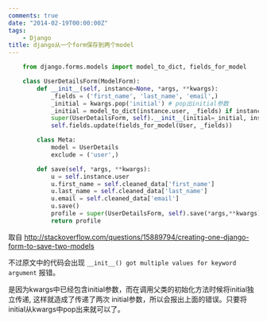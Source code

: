 ```yaml
---
comments: true
date: "2014-02-19T00:00:00Z"
tags:
    - Django
title: django从一个form保存到两个model
---
```


```python
    from django.forms.models import model_to_dict, fields_for_model

    class UserDetailsForm(ModelForm):
        def __init__(self, instance=None, *args, **kwargs):
            _fields = ('first_name', 'last_name', 'email',)
            _initial = kwargs.pop('initial') # pop出initial参数
            _initial = model_to_dict(instance.user, _fields) if instance is not None else {}
            super(UserDetailsForm, self).__init__(initial=_initial, instance=instance, *args, **kwargs)
            self.fields.update(fields_for_model(User, _fields))

        class Meta:
            model = UserDetails
            exclude = ('user',)

        def save(self, *args, **kwargs):
            u = self.instance.user
            u.first_name = self.cleaned_data['first_name']
            u.last_name = self.cleaned_data['last_name']
            u.email = self.cleaned_data['email']
            u.save()
            profile = super(UserDetailsForm, self).save(*args,**kwargs)
            return profile
```
取自 http://stackoverflow.com/questions/15889794/creating-one-django-form-to-save-two-models

不过原文中的代码会出现 `__init__() got multiple values for keyword argument` 报错。

是因为kwargs中已经包含initial参数，而在调用父类的初始化方法时候将initial独立传递, 这样就造成了传递了两次 initial参数，所以会报出上面的错误。只要将 initial从kwargs中pop出来就可以了。
